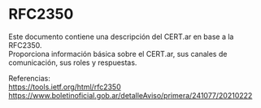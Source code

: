 # RFC2350

Este documento contiene una descripción del CERT.ar en base a la RFC2350.  
Proporciona información básica sobre el CERT.ar, sus canales de comunicación, sus roles y respuestas.  

Referencias:  
https://tools.ietf.org/html/rfc2350  
https://www.boletinoficial.gob.ar/detalleAviso/primera/241077/20210222
